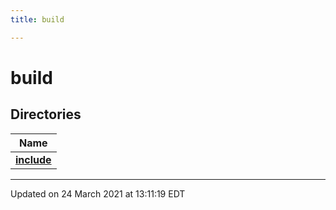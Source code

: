 ```yaml
---
title: build

---
```


# build



## Directories

| Name           |
| -------------- |
| **[include](/lds-ctrl-est/docs/api/files/dir_8f2980731aba7ec7b9fcae5764f196e3/#dir-include)**  |







-------------------------------

Updated on 24 March 2021 at 13:11:19 EDT
